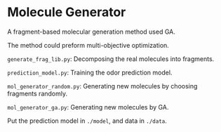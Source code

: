 # Molecule Generator

A fragment-based molecular generation method used GA.

The method could preform multi-objective optimization.

`generate_frag_lib.py`: Decomposing the real molecules into fragments.

`prediction_model.py`: Training the odor prediction model.

`mol_generator_random.py`: Generating new molecules by choosing fragments randomly.

`mol_generator_ga.py`: Generating new molecules by GA.

Put the prediction model in `./model`, and data in `./data`.
